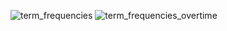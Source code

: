 ![term_frequencies](https://user-images.githubusercontent.com/24212854/34643703-e48538f6-f339-11e7-8b54-aab358b90cdb.png)
![term_frequencies_overtime](https://user-images.githubusercontent.com/24212854/34643704-e4a55e24-f339-11e7-86f3-6907c12f9ba7.png)
